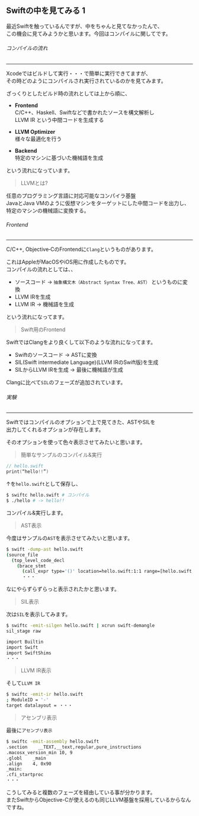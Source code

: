 ## Swiftの中を見てみる 1

最近Swiftを触っているんですが、中をちゃんと見てなかったんで、<br>
この機会に見てみようかと思います。今回はコンパイルに関してです。

###### コンパイルの流れ
***

Xcodeではビルドして実行・・・で簡単に実行できてますが、<br>
その時どのようにコンパイルされ実行されているのかを見てみます。

ざっくりとしたビルド時の流れとしては上から順に、

* **Frontend**<br>
  C/C++、Haskell、Swiftなどで書かれたソースを構文解析し<br>
  LLVM IR という中間コードを生成する

* **LLVM Optimizer**<br>
  様々な最適化を行う

* **Backend**<br>
  特定のマシンに基づいた機械語を生成

という流れになっています。

> LLVMとは?

任意のプログラミング言語に対応可能なコンパイラ基盤<br>
JavaとJava VMのように仮想マシンをターゲットにした中間コードを出力し、<br>
特定のマシンの機械語に変換する。

###### Frontend
***

C/C++, Objective‑CのFrontendに`Clang`というものがあります。<br>

これはAppleがMacOSやiOS用に作成したものです。<br>
コンパイルの流れとしては、、

* ソースコード -> `抽象構文木（Abstract Syntax Tree、AST）`
というものに変換
* LLVM IRを生成
* LLVM IR -> 機械語を生成

という流れになってます。

> Swift用のFrontend

SwiftではClangをより良くして以下のような流れになってます。

* Swiftのソースコード -> ASTに変換
* SIL(Swift intermediate Language)(LLVM IRのSwift版)を生成
* SILからLLVM IRを生成 -> 最後に機械語が生成

Clangに比べて`SIL`のフェーズが追加されています。

###### 実験
***

Swiftではコンパイルのオプションで上で見てきた、ASTやSILを<br>
出力してくれるオプションが存在します。

そのオプションを使って色々表示させてみたいと思います。

> 簡単なサンプルのコンパイル&実行

```swift
// hello.swift
print(“hello!!”)
```
↑を`hello.swift`として保存し、
```sh
$ swiftc hello.swift # コンパイル
$ ./hello # -> hello!!
```
コンパイル&実行します。

> AST表示

今度はサンプルの`AST`を表示させてみたいと思います。

```sh
$ swift -dump-ast hello.swift
(source_file
  (top_level_code_decl
    (brace_stmt
      (call_expr type='()' location=hello.swift:1:1 range=[hello.swift:1:1 - line:1:21] nothrow
      ・・・
```
なにやらずらずらっと表示されたかと思います。

> SIL表示

次は`SIL`を表示してみます。

```sh
$ swiftc -emit-silgen hello.swift | xcrun swift-demangle
sil_stage raw

import Builtin
import Swift
import SwiftShims
・・・
```

> LLVM IR表示

そして`LLVM IR`

```sh
$ swiftc -emit-ir hello.swift
; ModuleID = '-'
target datalayout = ・・・
```

> アセンブリ表示

最後に`アセンブリ表示`

```sh
$ swiftc -emit-assembly hello.swift
.section    __TEXT,__text,regular,pure_instructions
.macosx_version_min 10, 9
.globl    _main
.align    4, 0x90
_main:
.cfi_startproc
・・・
```

こうしてみると複数のフェーズを経由している事が分かります。<br>
またSwiftからObjective-Cが使えるのも同じLLVM基盤を採用しているからなんですね。
